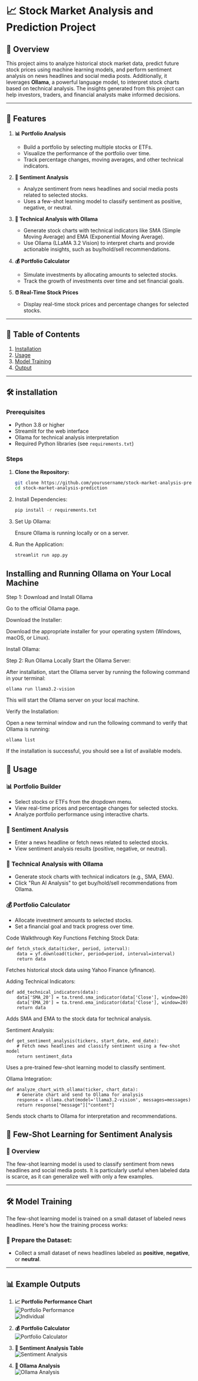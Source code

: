 # 📈 Stock Market Analysis and Prediction Project

## 🌟 Overview
This project aims to analyze historical stock market data, predict future stock prices using machine learning models, and perform sentiment analysis on news headlines and social media posts. Additionally, it leverages **Ollama**, a powerful language model, to interpret stock charts based on technical analysis. The insights generated from this project can help investors, traders, and financial analysts make informed decisions.

---

## 🚀 Features
1. **📊 Portfolio Analysis**
   - Build a portfolio by selecting multiple stocks or ETFs.
   - Visualize the performance of the portfolio over time.
   - Track percentage changes, moving averages, and other technical indicators.

2. **📰 Sentiment Analysis**
   - Analyze sentiment from news headlines and social media posts related to selected stocks.
   - Uses a few-shot learning model to classify sentiment as positive, negative, or neutral.

3. **🤖 Technical Analysis with Ollama**
   - Generate stock charts with technical indicators like SMA (Simple Moving Average) and EMA (Exponential Moving Average).
   - Use Ollama (LLaMA 3.2 Vision) to interpret charts and provide actionable insights, such as buy/hold/sell recommendations.

4. **💰 Portfolio Calculator**
   - Simulate investments by allocating amounts to selected stocks.
   - Track the growth of investments over time and set financial goals.

5. **⏰ Real-Time Stock Prices**
   - Display real-time stock prices and percentage changes for selected stocks.

---

## 📖 Table of Contents
1. [Installation](#installation)
2. [Usage](#usage)
3. [Model Training](#model-training)
4. [Output](#example-outputs)

---

## 🛠 installation 

### Prerequisites
- Python 3.8 or higher
- Streamlit for the web interface
- Ollama for technical analysis interpretation
- Required Python libraries (see `requirements.txt`)

### Steps
1. **Clone the Repository:**
   ```bash
   git clone https://github.com/yourusername/stock-market-analysis-prediction.git
   cd stock-market-analysis-prediction

2. Install Dependencies:
   ```bash
   pip install -r requirements.txt
   
3. Set Up Ollama:

   Ensure Ollama is running locally or on a server.

4. Run the Application:
   ```bash
   streamlit run app.py

## Installing and Running Ollama on Your Local Machine
   Step 1: Download and Install Ollama

   Go to the official Ollama page.

Download the Installer:

Download the appropriate installer for your operating system (Windows, macOS, or Linux).

Install Ollama:

Step 2: Run Ollama Locally
Start the Ollama Server:

After installation, start the Ollama server by running the following command in your terminal:
```
ollama run llama3.2-vision
```
This will start the Ollama server on your local machine.

Verify the Installation:

Open a new terminal window and run the following command to verify that Ollama is running:
```
ollama list
```
If the installation is successful, you should see a list of available models.

## 🎯 Usage

### 📊 Portfolio Builder
- Select stocks or ETFs from the dropdown menu.
- View real-time prices and percentage changes for selected stocks.
- Analyze portfolio performance using interactive charts.

### 📰 Sentiment Analysis
- Enter a news headline or fetch news related to selected stocks.
- View sentiment analysis results (positive, negative, or neutral).

### 🤖 Technical Analysis with Ollama
- Generate stock charts with technical indicators (e.g., SMA, EMA).
- Click "Run AI Analysis" to get buy/hold/sell recommendations from Ollama.

### 💰 Portfolio Calculator
- Allocate investment amounts to selected stocks.
- Set a financial goal and track progress over time.

Code Walkthrough
Key Functions
Fetching Stock Data:
```
def fetch_stock_data(ticker, period, interval):
    data = yf.download(ticker, period=period, interval=interval)
    return data
```
Fetches historical stock data using Yahoo Finance (yfinance).

Adding Technical Indicators:
```
def add_technical_indicators(data):
    data['SMA_20'] = ta.trend.sma_indicator(data['Close'], window=20)
    data['EMA_20'] = ta.trend.ema_indicator(data['Close'], window=20)
    return data
```
Adds SMA and EMA to the stock data for technical analysis.

Sentiment Analysis:
```
def get_sentiment_analysis(tickers, start_date, end_date):
    # Fetch news headlines and classify sentiment using a few-shot model
    return sentiment_data
```
Uses a pre-trained few-shot learning model to classify sentiment.

Ollama Integration:
```
def analyze_chart_with_ollama(ticker, chart_data):
    # Generate chart and send to Ollama for analysis
    response = ollama.chat(model='llama3.2-vision', messages=messages)
    return response["message"]["content"]
```
Sends stock charts to Ollama for interpretation and recommendations.

## 🧠 Few-Shot Learning for Sentiment Analysis

### 🌟 Overview
The few-shot learning model is used to classify sentiment from news headlines and social media posts. It is particularly useful when labeled data is scarce, as it can generalize well with only a few examples.

---

## 🛠️ Model Training
The few-shot learning model is trained on a small dataset of labeled news headlines. Here's how the training process works:

### 📂 Prepare the Dataset:
- Collect a small dataset of news headlines labeled as **positive**, **negative**, or **neutral**.

---

## 📊 Example Outputs

1. **📈 Portfolio Performance Chart**  
   ![Portfolio Performance](overview.png)  
   ![Individual](individual.png)

2. **💰 Portfolio Calculator**  
   ![Portfolio Calculator](Invest.png)

3. **📰 Sentiment Analysis Table**  
   ![Sentiment Analysis](Sentimental.png)

4. **🤖 Ollama Analysis**  
   ![Ollama Analysis](Ai.png)



